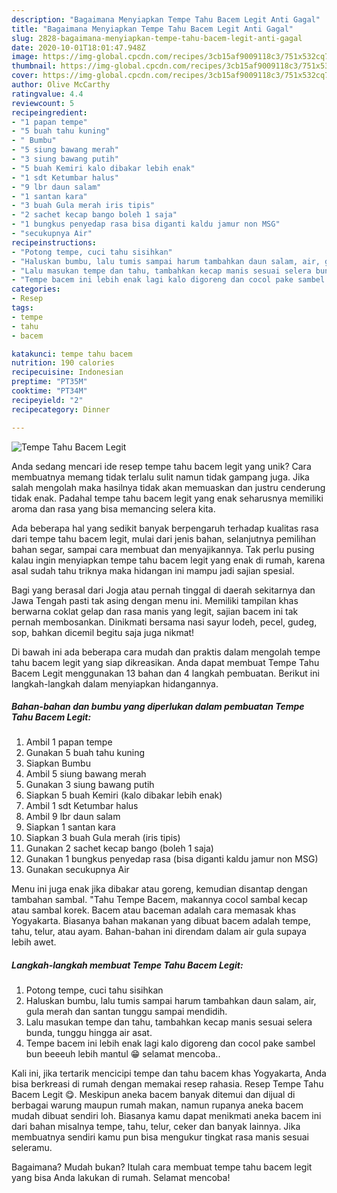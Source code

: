 ```yaml
---
description: "Bagaimana Menyiapkan Tempe Tahu Bacem Legit Anti Gagal"
title: "Bagaimana Menyiapkan Tempe Tahu Bacem Legit Anti Gagal"
slug: 2828-bagaimana-menyiapkan-tempe-tahu-bacem-legit-anti-gagal
date: 2020-10-01T18:01:47.948Z
image: https://img-global.cpcdn.com/recipes/3cb15af9009118c3/751x532cq70/tempe-tahu-bacem-legit-foto-resep-utama.jpg
thumbnail: https://img-global.cpcdn.com/recipes/3cb15af9009118c3/751x532cq70/tempe-tahu-bacem-legit-foto-resep-utama.jpg
cover: https://img-global.cpcdn.com/recipes/3cb15af9009118c3/751x532cq70/tempe-tahu-bacem-legit-foto-resep-utama.jpg
author: Olive McCarthy
ratingvalue: 4.4
reviewcount: 5
recipeingredient:
- "1 papan tempe"
- "5 buah tahu kuning"
- " Bumbu"
- "5 siung bawang merah"
- "3 siung bawang putih"
- "5 buah Kemiri kalo dibakar lebih enak"
- "1 sdt Ketumbar halus"
- "9 lbr daun salam"
- "1 santan kara"
- "3 buah Gula merah iris tipis"
- "2 sachet kecap bango boleh 1 saja"
- "1 bungkus penyedap rasa bisa diganti kaldu jamur non MSG"
- "secukupnya Air"
recipeinstructions:
- "Potong tempe, cuci tahu sisihkan"
- "Haluskan bumbu, lalu tumis sampai harum tambahkan daun salam, air, gula merah dan santan tunggu sampai mendidih."
- "Lalu masukan tempe dan tahu, tambahkan kecap manis sesuai selera bunda, tunggu hingga air asat."
- "Tempe bacem ini lebih enak lagi kalo digoreng dan cocol pake sambel bun beeeuh lebih mantul 😁 selamat mencoba.."
categories:
- Resep
tags:
- tempe
- tahu
- bacem

katakunci: tempe tahu bacem 
nutrition: 190 calories
recipecuisine: Indonesian
preptime: "PT35M"
cooktime: "PT34M"
recipeyield: "2"
recipecategory: Dinner

---
```



![Tempe Tahu Bacem Legit](https://img-global.cpcdn.com/recipes/3cb15af9009118c3/751x532cq70/tempe-tahu-bacem-legit-foto-resep-utama.jpg)

Anda sedang mencari ide resep tempe tahu bacem legit yang unik? Cara membuatnya memang tidak terlalu sulit namun tidak gampang juga. Jika salah mengolah maka hasilnya tidak akan memuaskan dan justru cenderung tidak enak. Padahal tempe tahu bacem legit yang enak seharusnya memiliki aroma dan rasa yang bisa memancing selera kita.

Ada beberapa hal yang sedikit banyak berpengaruh terhadap kualitas rasa dari tempe tahu bacem legit, mulai dari jenis bahan, selanjutnya pemilihan bahan segar, sampai cara membuat dan menyajikannya. Tak perlu pusing kalau ingin menyiapkan tempe tahu bacem legit yang enak di rumah, karena asal sudah tahu triknya maka hidangan ini mampu jadi sajian spesial.

Bagi yang berasal dari Jogja atau pernah tinggal di daerah sekitarnya dan Jawa Tengah pasti tak asing dengan menu ini. Memiliki tampilan khas berwarna coklat gelap dan rasa manis yang legit, sajian bacem ini tak pernah membosankan. Dinikmati bersama nasi sayur lodeh, pecel, gudeg, sop, bahkan dicemil begitu saja juga nikmat!


Di bawah ini ada beberapa cara mudah dan praktis dalam mengolah tempe tahu bacem legit yang siap dikreasikan. Anda dapat membuat Tempe Tahu Bacem Legit menggunakan 13 bahan dan 4 langkah pembuatan. Berikut ini langkah-langkah dalam menyiapkan hidangannya.

<!--inarticleads1-->

##### Bahan-bahan dan bumbu yang diperlukan dalam pembuatan Tempe Tahu Bacem Legit:

1. Ambil 1 papan tempe
1. Gunakan 5 buah tahu kuning
1. Siapkan  Bumbu
1. Ambil 5 siung bawang merah
1. Gunakan 3 siung bawang putih
1. Siapkan 5 buah Kemiri (kalo dibakar lebih enak)
1. Ambil 1 sdt Ketumbar halus
1. Ambil 9 lbr daun salam
1. Siapkan 1 santan kara
1. Siapkan 3 buah Gula merah (iris tipis)
1. Gunakan 2 sachet kecap bango (boleh 1 saja)
1. Gunakan 1 bungkus penyedap rasa (bisa diganti kaldu jamur non MSG)
1. Gunakan secukupnya Air


Menu ini juga enak jika dibakar atau goreng, kemudian disantap dengan tambahan sambal. &#34;Tahu Tempe Bacem, makannya cocol sambal kecap atau sambal korek. Bacem atau baceman adalah cara memasak khas Yogyakarta. Biasanya bahan makanan yang dibuat bacem adalah tempe, tahu, telur, atau ayam. Bahan-bahan ini direndam dalam air gula supaya lebih awet. 

<!--inarticleads2-->

##### Langkah-langkah membuat Tempe Tahu Bacem Legit:

1. Potong tempe, cuci tahu sisihkan
1. Haluskan bumbu, lalu tumis sampai harum tambahkan daun salam, air, gula merah dan santan tunggu sampai mendidih.
1. Lalu masukan tempe dan tahu, tambahkan kecap manis sesuai selera bunda, tunggu hingga air asat.
1. Tempe bacem ini lebih enak lagi kalo digoreng dan cocol pake sambel bun beeeuh lebih mantul 😁 selamat mencoba..


Kali ini, jika tertarik mencicipi tempe dan tahu bacem khas Yogyakarta, Anda bisa berkreasi di rumah dengan memakai resep rahasia. Resep Tempe Tahu Bacem Legit 😋. Meskipun aneka bacem banyak ditemui dan dijual di berbagai warung maupun rumah makan, namun rupanya aneka bacem mudah dibuat sendiri loh. Biasanya kamu dapat menikmati aneka bacem ini dari bahan misalnya tempe, tahu, telur, ceker dan banyak lainnya. Jika membuatnya sendiri kamu pun bisa mengukur tingkat rasa manis sesuai seleramu. 

Bagaimana? Mudah bukan? Itulah cara membuat tempe tahu bacem legit yang bisa Anda lakukan di rumah. Selamat mencoba!
